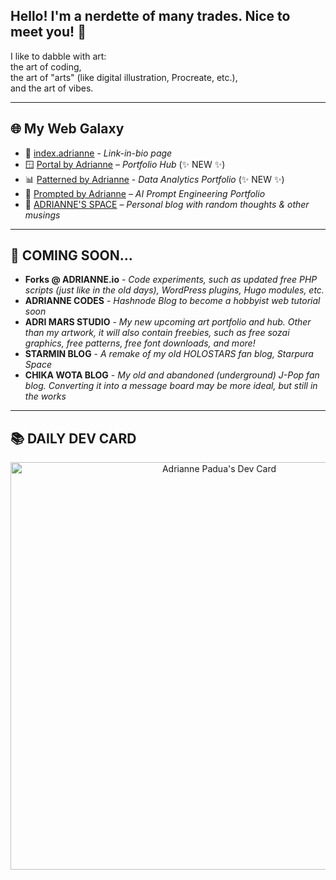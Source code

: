 ## Hello! I'm a nerdette of many trades. Nice to meet you! 👋

I like to dabble with art:  
the art of coding,  
the art of "arts" (like digital illustration, Procreate, etc.),  
and the art of vibes.

---

## 🌐 My Web Galaxy

- 🧭 [index.adrianne](https://adrianne.me) - *Link-in-bio page*
- 🪟 [Portal by Adrianne](https://adrianne.io) – *Portfolio Hub* (✨ NEW ✨)
- 📊 [Patterned by Adrianne](https://data.adrianne.io) - *Data Analytics Portfolio* (✨ NEW ✨)
- 🤖 [Prompted by Adrianne](https://ai.adrianne.io) – *AI Prompt Engineering Portfolio*   
- 📝 [ADRIANNE'S SPACE](https://adrianne.space) – *Personal blog with random thoughts & other musings*

---

## 🔮 COMING SOON...
- **Forks @ ADRIANNE.io** - *Code experiments, such as updated free PHP scripts (just like in the old days), WordPress plugins, Hugo modules, etc.*
- **ADRIANNE CODES** - *Hashnode Blog to become a hobbyist web tutorial soon*
- **ADRI MARS STUDIO** - *My new upcoming art portfolio and hub. Other than my artwork, it will also contain freebies, such as free sozai graphics, free patterns, free font downloads, and more!*
- **STARMIN BLOG** - *A remake of my old HOLOSTARS fan blog, Starpura Space*
- **CHIKA WOTA BLOG** - *My old and abandoned (underground) J-Pop fan blog. Converting it into a message board may be more ideal, but still in the works*

---

## 📚 DAILY DEV CARD

<div align="center">
  <a href="https://app.daily.dev/adriculous"><img     src="https://api.daily.dev/devcards/v2/ytqdgvaxctQuJyE15yNRq.png?type=wide&r=n4f" width="652" alt="Adrianne Padua's Dev Card"/></a>
</div>
